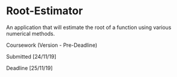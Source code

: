 # Root-Estimator
 An application that will estimate the root of a function using various numerical methods. 
 
 Coursework (Version - Pre-Deadline)
 
<p> Submitted [24/11/19]</p>
<p> Deadline [25/11/19]</p>
